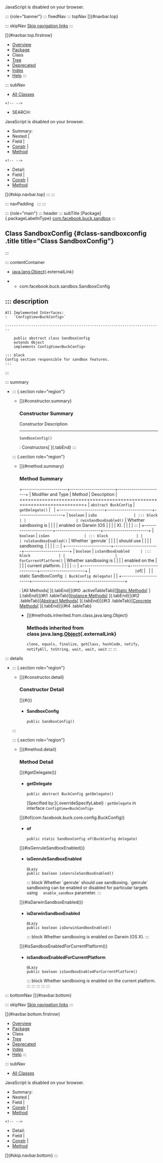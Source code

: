 <div>

JavaScript is disabled on your browser.

</div>

::: {role="banner"}
::: fixedNav
::: topNav
[]{#navbar.top}

::: skipNav
[Skip navigation links](#skip.navbar.top "Skip navigation links")
:::

[]{#navbar.top.firstrow}

-   [Overview](../../../../index.html)
-   [Package](package-summary.html)
-   Class
-   [Tree](package-tree.html)
-   [Deprecated](../../../../deprecated-list.html)
-   [Index](../../../../index-all.html)
-   [Help](../../../../help-doc.html)
:::

::: subNav
-   [All Classes](../../../../allclasses.html)

```{=html}
<!-- -->
```
-   SEARCH:

<div>

<div>

JavaScript is disabled on your browser.

</div>

</div>

<div>

-   Summary: 
-   Nested \| 
-   Field \| 
-   [Constr](#constructor.summary) \| 
-   [Method](#method.summary)

```{=html}
<!-- -->
```
-   Detail: 
-   Field \| 
-   [Constr](#constructor.detail) \| 
-   [Method](#method.detail)

</div>

[]{#skip.navbar.top}
:::
:::

::: navPadding
 
:::
:::

::: {role="main"}
::: header
::: subTitle
[Package]{.packageLabelInType} [com.facebook.buck.sandbox](package-summary.html)
:::

## Class SandboxConfig {#class-sandboxconfig .title title="Class SandboxConfig"}
:::

::: contentContainer
-   [java.lang.Object](http://docs.oracle.com/javase/7/docs/api/java/lang/Object.html?is-external=true "class or interface in java.lang"){.externalLink}

-   -   com.facebook.buck.sandbox.SandboxConfig

::: description
-   

    All Implemented Interfaces:
    :   `ConfigView<BuckConfig>`

    ------------------------------------------------------------------------

        public abstract class SandboxConfig
        extends Object
        implements ConfigView<BuckConfig>

    ::: block
    Config section responsible for sandbox features.
    :::
:::

::: summary
-   ::: {.section role="region"}
    -   []{#constructor.summary}

        ### Constructor Summary

          Constructor         Description
          ------------------- -------------
          `SandboxConfig()`    

          : Constructors[ ]{.tabEnd}
    :::

    ::: {.section role="region"}
    -   []{#method.summary}

        ### Method Summary

        +-----------------------+-----------------------+-----------------------+
        | Modifier and Type     | Method                | Description           |
        +=======================+=======================+=======================+
        | `abstract BuckConfig` | `getDelegate()`       |                       |
        +-----------------------+-----------------------+-----------------------+
        | `boolean`             | `isDa                 | ::: block             |
        |                       | rwinSandboxEnabled()` | Whether sandboxing is |
        |                       |                       | enabled on Darwin (OS |
        |                       |                       | X).                   |
        |                       |                       | :::                   |
        +-----------------------+-----------------------+-----------------------+
        | `boolean`             | `isGen                | ::: block             |
        |                       | ruleSandboxEnabled()` | Whether \`genrule\`   |
        |                       |                       | should use            |
        |                       |                       | sandboxing.           |
        |                       |                       | :::                   |
        +-----------------------+-----------------------+-----------------------+
        | `boolean`             | `isSandboxEnabled     | ::: block             |
        |                       | ForCurrentPlatform()` | Whether sandboxing is |
        |                       |                       | enabled on the        |
        |                       |                       | current platform.     |
        |                       |                       | :::                   |
        +-----------------------+-----------------------+-----------------------+
        | `                     | `of​(                  |                       |
        | static SandboxConfig` | BuckConfig delegate)` |                       |
        +-----------------------+-----------------------+-----------------------+

        : [All Methods[ ]{.tabEnd}]{#t0 .activeTableTab}[[Static
        Methods](javascript:show(1);)[ ]{.tabEnd}]{#t1
        .tableTab}[[Instance
        Methods](javascript:show(2);)[ ]{.tabEnd}]{#t2
        .tableTab}[[Abstract
        Methods](javascript:show(4);)[ ]{.tabEnd}]{#t3
        .tableTab}[[Concrete
        Methods](javascript:show(8);)[ ]{.tabEnd}]{#t4 .tableTab}

        -   []{#methods.inherited.from.class.java.lang.Object}

            ### Methods inherited from class java.lang.[Object](http://docs.oracle.com/javase/7/docs/api/java/lang/Object.html?is-external=true "class or interface in java.lang"){.externalLink}

            `clone, equals, finalize, getClass, hashCode, notify, notifyAll, toString, wait, wait, wait`
    :::
:::

::: details
-   ::: {.section role="region"}
    -   []{#constructor.detail}

        ### Constructor Detail

        []{#<init>()}

        -   #### SandboxConfig

                public SandboxConfig()
    :::

    ::: {.section role="region"}
    -   []{#method.detail}

        ### Method Detail

        []{#getDelegate()}

        -   #### getDelegate

            ``` methodSignature
            public abstract BuckConfig getDelegate()
            ```

            [Specified by:]{.overrideSpecifyLabel}
            :   `getDelegate` in interface `ConfigView<BuckConfig>`

        []{#of(com.facebook.buck.core.config.BuckConfig)}

        -   #### of

            ``` methodSignature
            public static SandboxConfig of​(BuckConfig delegate)
            ```

        []{#isGenruleSandboxEnabled()}

        -   #### isGenruleSandboxEnabled

            ``` methodSignature
            @Lazy
            public boolean isGenruleSandboxEnabled()
            ```

            ::: block
            Whether \`genrule\` should use sandboxing.
            \`genrule\` sandboxing can be enabled or disabled for
            particular targets using `  enable_sandbox` parameter.
            :::

        []{#isDarwinSandboxEnabled()}

        -   #### isDarwinSandboxEnabled

            ``` methodSignature
            @Lazy
            public boolean isDarwinSandboxEnabled()
            ```

            ::: block
            Whether sandboxing is enabled on Darwin (OS X).
            :::

        []{#isSandboxEnabledForCurrentPlatform()}

        -   #### isSandboxEnabledForCurrentPlatform

            ``` methodSignature
            @Lazy
            public boolean isSandboxEnabledForCurrentPlatform()
            ```

            ::: block
            Whether sandboxing is enabled on the current platform.
            :::
    :::
:::
:::
:::

::: bottomNav
[]{#navbar.bottom}

::: skipNav
[Skip navigation links](#skip.navbar.bottom "Skip navigation links")
:::

[]{#navbar.bottom.firstrow}

-   [Overview](../../../../index.html)
-   [Package](package-summary.html)
-   Class
-   [Tree](package-tree.html)
-   [Deprecated](../../../../deprecated-list.html)
-   [Index](../../../../index-all.html)
-   [Help](../../../../help-doc.html)
:::

::: subNav
-   [All Classes](../../../../allclasses.html)

<div>

<div>

JavaScript is disabled on your browser.

</div>

</div>

<div>

-   Summary: 
-   Nested \| 
-   Field \| 
-   [Constr](#constructor.summary) \| 
-   [Method](#method.summary)

```{=html}
<!-- -->
```
-   Detail: 
-   Field \| 
-   [Constr](#constructor.detail) \| 
-   [Method](#method.detail)

</div>

[]{#skip.navbar.bottom}
:::
